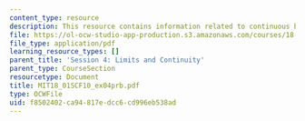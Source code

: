 ```yaml
---
content_type: resource
description: This resource contains information related to continuous but not smooth.
file: https://ol-ocw-studio-app-production.s3.amazonaws.com/courses/18-01sc-single-variable-calculus-fall-2010/f8502402ca94817edcc6cd996eb538ad_MIT18_01SCF10_ex04prb.pdf
file_type: application/pdf
learning_resource_types: []
parent_title: 'Session 4: Limits and Continuity'
parent_type: CourseSection
resourcetype: Document
title: MIT18_01SCF10_ex04prb.pdf
type: OCWFile
uid: f8502402-ca94-817e-dcc6-cd996eb538ad
---
```

